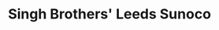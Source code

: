 ---
title: "Singh Brothers' Leeds Sunoco"
url: /leeds/singh-brothers-leeds-sunoco/
shop: Lebensmittel
---
